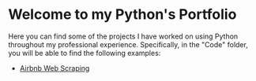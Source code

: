 # Welcome to my Python's Portfolio

Here you can find some of the projects I have worked on using Python throughout my professional experience. Specifically, in the "Code" folder, you will be able to find the following examples:

- [Airbnb Web Scraping](https://github.com/pfdezmesa/Python_Porfolio/blob/main/Code/Airbnb_Web_Scraping.ipynb)



